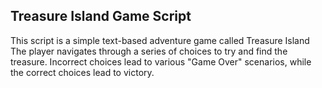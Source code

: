 ## Treasure Island Game Script

This script is a simple text-based adventure game called Treasure Island The player navigates through a series of choices to try and find the treasure. 
Incorrect choices lead to various "Game Over" scenarios, while the correct choices lead to victory.
